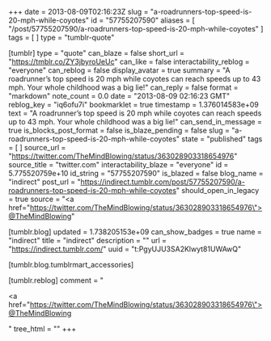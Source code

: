 +++
date = 2013-08-09T02:16:23Z
slug = "a-roadrunners-top-speed-is-20-mph-while-coyotes"
id = "57755207590"
aliases = [ "/post/57755207590/a-roadrunners-top-speed-is-20-mph-while-coyotes" ]
tags = [ ]
type = "tumblr-quote"

[tumblr]
type = "quote"
can_blaze = false
short_url = "https://tmblr.co/ZY3jbyroUeUc"
can_like = false
interactability_reblog = "everyone"
can_reblog = false
display_avatar = true
summary = "A roadrunner’s top speed is 20 mph while coyotes can reach speeds up to 43 mph. Your whole childhood was a big lie!"
can_reply = false
format = "markdown"
note_count = 0.0
date = "2013-08-09 02:16:23 GMT"
reblog_key = "iq6ofu7i"
bookmarklet = true
timestamp = 1.376014583e+09
text = "A roadrunner&rsquo;s top speed is 20 mph while coyotes can reach speeds up to 43 mph. Your whole childhood was a big lie!"
can_send_in_message = true
is_blocks_post_format = false
is_blaze_pending = false
slug = "a-roadrunners-top-speed-is-20-mph-while-coyotes"
state = "published"
tags = [ ]
source_url = "https://twitter.com/TheMindBlowing/status/363028903318654976"
source_title = "twitter.com"
interactability_blaze = "everyone"
id = 5.775520759e+10
id_string = "57755207590"
is_blazed = false
blog_name = "indirect"
post_url = "https://indirect.tumblr.com/post/57755207590/a-roadrunners-top-speed-is-20-mph-while-coyotes"
should_open_in_legacy = true
source = "<a href=\"https://twitter.com/TheMindBlowing/status/363028903318654976\">@TheMindBlowing</a>"

[tumblr.blog]
updated = 1.738205153e+09
can_show_badges = true
name = "indirect"
title = "indirect"
description = ""
url = "https://indirect.tumblr.com/"
uuid = "t:PgyUJU3SA2Klwyt81UWAwQ"

[tumblr.blog.tumblrmart_accessories]

[tumblr.reblog]
comment = "<p><a href=\"https://twitter.com/TheMindBlowing/status/363028903318654976\">@TheMindBlowing</a></p>"
tree_html = ""
+++
